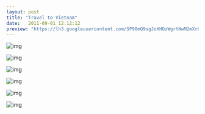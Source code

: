 ```yaml
---
layout: post
title: "Travel to Vietnam"
date:   2011-09-01 12:12:12
preview: "https://lh3.googleusercontent.com/SP98mQ9sgJoXHOzWgrtNwM2mXrHEZ_FYXis0wMh-olwEZzRZgiukMBc_aJNOVTGHu_8TqgeV3uZtrycTKQ4BHezeCE3qtCvPnNaExx91fkfvj6_1wXt-4KSHAMY0A11iQuEaw8YKGY3F2g_9gUHDy8HASfqpKtUoJj_hOxy4whawsy8JXBnjc4awKL9_IpdIi2T1jTC5oL61oeqbRI49_yOI-qnBGsb8l-bm0TjHP64GcYbaWmkz_skiW6zvXrQJp2hgAHGlpB1offY8l4QB8yCREwA8x4EQpnvsfzHrf2px8FZra-WiGM6QXRFSp-GId9N7o2GnKfDLlotHcMhXwrzzvyaorKEW8kAMSXNqTO7tRNp9zJi5b75PROXt2y87rpzIhzckzV59WYnYbc8s_FsA3q50ngg4iwvysJRnQbiRlEWWSsdXQLPNcKLHKJmKdvUJiSk_I6dLEh2G3Drm89vK1TdWeNJECa5vdOqtn9Np07qVxH6FOQySZEQC3MyQHTUXjHw_VLXiR74cfdFSVFuPM5voenGjaE_-Nz3NIFnM4ALCWnN5mhKH0Ko6HdYjHXzu4YToC0btMlNB7G_aAWGCAbzcs66mBsMSZ8PkSt0p7G9DzO4yWyrDRWnLtRZ5_kysfrWAvZ5rxB-iKu37n8Fx=w2406-h1604-no"
---
```


![img](https://lh3.googleusercontent.com/SP98mQ9sgJoXHOzWgrtNwM2mXrHEZ_FYXis0wMh-olwEZzRZgiukMBc_aJNOVTGHu_8TqgeV3uZtrycTKQ4BHezeCE3qtCvPnNaExx91fkfvj6_1wXt-4KSHAMY0A11iQuEaw8YKGY3F2g_9gUHDy8HASfqpKtUoJj_hOxy4whawsy8JXBnjc4awKL9_IpdIi2T1jTC5oL61oeqbRI49_yOI-qnBGsb8l-bm0TjHP64GcYbaWmkz_skiW6zvXrQJp2hgAHGlpB1offY8l4QB8yCREwA8x4EQpnvsfzHrf2px8FZra-WiGM6QXRFSp-GId9N7o2GnKfDLlotHcMhXwrzzvyaorKEW8kAMSXNqTO7tRNp9zJi5b75PROXt2y87rpzIhzckzV59WYnYbc8s_FsA3q50ngg4iwvysJRnQbiRlEWWSsdXQLPNcKLHKJmKdvUJiSk_I6dLEh2G3Drm89vK1TdWeNJECa5vdOqtn9Np07qVxH6FOQySZEQC3MyQHTUXjHw_VLXiR74cfdFSVFuPM5voenGjaE_-Nz3NIFnM4ALCWnN5mhKH0Ko6HdYjHXzu4YToC0btMlNB7G_aAWGCAbzcs66mBsMSZ8PkSt0p7G9DzO4yWyrDRWnLtRZ5_kysfrWAvZ5rxB-iKu37n8Fx=w2406-h1604-no)

![img](https://lh3.googleusercontent.com/IU1L6JtSwWeXfCtwl4WKkyz7aKRNMD35J1QiCkJ7sr289LS6tEpCZvjj2rX2haTv9npiNEjD98sOUmLuEXnJqT1ZKzxdAZOwu6oic12rVdcPAtnTimvqmFD0AzqO_82Hg1pzt2KqRywFl0o1jTzF2bwIqa7MpwPwRMncgRFc-CitcVwAOcyGYrkvwMC-Jy8BQeq8mOVAE-Zyc3G7mIq-eaWERg2MJzQ1Xw_g_2BKC_bc_CSoxLBbzDhETjyEi1vp1EgRJgTGklHT4YPkahDH8isCMrn0lufxXuo8smiMC8R3DvAXxiBAgw9eX0tZcOG4c_gkt2Nj2Ww4PH_rfjyz0YEpSd5XW04_MZmkxv68FljloPHFZvE9taaSq7WgIW5Hdrw60Ec7TM9uf9l_qmu8G7r4eWmigHYiSppFSj-7YNSpCYMis6q-8_U7NbdChuvfPuqkWMC-kn5LTb2riZ8nn3Dz-Xn_86atQ7mMslwAq8XQixb5cxknZC_IJnjFLy8rE6sfT-OikeTcJxt0d3-qoVzzgYHMwJsGM0Re_C9fzqxcMgXKP8Oee6TzNsHQ6LGx1t6SVf4SDcBIj7VigMNXL6al3TxPgxV_5ThrtWoEjKPCQt2ipdM_wU4a9dUQvb3IvEBisDc9-xFoZQC8j4t7kL31=w2406-h1604-no)

![img](https://lh3.googleusercontent.com/KuRlIztKG23CPNhlA5NPNsjj4RpXcbMVHdRQIqP0xpnVDUWojd2LfFMr8ccers121bLMoPVfYppYbg9tZWQoRDzj4Rb7pDXq2UkvMNOOTp23ecF4p8sZkcEsrRk19UzX0sMmVaSRdXtVgkRTKLM41Ozah6zTqZyTg2Wyau77lbXNmxED1JDmHtZMlh5O-FxfOPbJV6Wu8r5uQs4fUZeWy6P-SJNIVO7rtkWrVN9pjS8LShdmxjSCgiMtJVmYaW8dsvW-FpQkT9CkF9TIrhiDNb3oGq__ptBb1BO1oyRC7_R2V50qg07L9GAmvl7FGtgmdBog23VRhQ1spG3_MG3mRbloLxl62AIbFdo6-kX4b07FFk8e4WePOOhvzfQUDNypJ_moW5awBtASghRWuF13IIumgfkKIXzy9T1ACXFdd2Ik4Q-aRehyUcsnWONJMf0YjjfQnCGsPXgLdZQHF1j-EZN-VbZlDtflXs6LddA5WByJGYAcKQime77e-AIRe8RFOR6wj9KqDD0orA9v5xbpDQ8AOLUvIynRCrJluBUb_y80qSKiHttdyFth9pTc7Vcm817hNGXWvQu2KcsW15zjouEFv0Qj3uiUjeFrMPTcU9rJ3y6e0KXkeyWudBiZ2CAVHzYn1MAAHzwOD1AQeOG5JB7B=w2406-h1604-no)

![img](https://lh3.googleusercontent.com/LKMuvR2oxXL33Ms7lndo6_Oeilb6SOCOOx7ZiISplYPSTBHAOnrLax-IMup5xJdD5b4SPA8j27YidVzXPJsPuhbWtDKOriOZRZO_IioYimC-j7kFHqwyQsXbeL0PdQMKa7awAeerCx7-7b2tZf4fR533tEEX3XBerxhmwWzUFHct8-cR7Qn-uGZDBvlrKEQv2pRd7M-9yI8r3wXGuufEyc7pVX4m1fW57kEIe8lhyLd7-Jdbejyg4JXGSFz7xiP-9qFhUSgO6fsz4DScQLGGkL9hzd4Lu8XvRCepMJhKdtWXjNPDjNx2peVqbQAYd9or9nMPLuEZg7_ja2Y6Sa4xBOuxWETov7o5IwVvNM15qhfi8tspOe1W__TurcP7gJvFqrZ1ZmeocZGDt-w2jrm79CICON7EDTkGDgLg7_lnfv-WVIpXrtszGp7NlSyBxAUZImsTy8TzXJb6xWYWR33BlJh5ZgCVLOlP8ea6tG6_kUGnkm1kLnzPQ1L2ABPsh-eD7Cc8gOx2Zig32aqGeufaOPDId5eI5FLnjUyNmrlAkNTVF6OnIzzVhZsZgKrBLIW4Lpf84FaluIje1FCbxvGKd0M_cyRvOI5qbVvHYuD9WNY5Ii0RcsW3MMPyGajpjLfiyTJ3WqX08QdZ9_uCUatad_cW=w2406-h1604-no)

![img](https://lh3.googleusercontent.com/LejNr9AyboP4bdnf1tg7ePp0U858G-cZrqV6MAlPVtM2YIhjUIJhyqQBEPRwazNMNwQAOaqD6qeQSB3qrbum4ANN7ykfDaJY87XLHrUPrfX7ywqCY__sbWVMUN4wFEg9MBTYseM1NwY-RZqvnIcdZRMXOD3T4hkTCk3Mkn2lbSx_ph5ckJ4_fK93aTx5brgD04SZOW6Q6h6Fv10zA5TD-dUt5CEgYGlLU7W2WyEvsOZ_-QtZeBL19gh2AGWl7HsFj5CKPDcEVlz_v1o9fASAAAjFQywL-lVSyRNbTuv1mGzTkBv2Bko5sOWjB6A917Y9rGuCjjZztilKcsXu1AAKa99udAEJewpZ84aiqKRuwntUQ6ClfSVNt32TbyeLzKItP8bmEvsYBl-Odhi2ybkvvxrpPAlMEEVtxVL5bWGQK7NUcRGFGe4PEwDo14xHzPOHx9XLmGNFIwU57fd0VMZc3df2OpWBoi7-XGAw4omOHffwgk-x0bUUJpupQd5gfgB7_oEh7-Z4ojTD-xSWFpQMB_Ifo_aWvDIu1CEpMdH6Rr_K_yksKeMFyHNn1NtDW2eQ3UvbWXu0_yzDxcxWfBzoV-KtUE3x7Q5xZIsmZiWjqBGU8k0otbKQqCqTOjmTc3GU7Rz85lkpUG24jv_68FDxh-qC=w2406-h1354-no)

![img](https://lh3.googleusercontent.com/hwIQMkuLSwKu7lC3g9MlkHaMVbn2o1OUqmRbkCJ9Iwcnq5CnuMEOly8l5b53OLXR56-QBclixSY006vGBbPP8MJoVDIW_Z_nvJ-vH5RsbFPtCclAOPsNMQvKX4kHGkPgre_JGGyUiikORirBRoEZmY15XUFN7om2J7X0_RCFmqg6Ba1f91Z3toQAFvrmOqJWTsyWVrgOUFG-HlWv9iHkfvC6cJK5agquZtRlYerZg6xgXOMf2KJ7UNzodtOcEwcddAkkrnNaY8BVEI0xdJyT3Gb_i5U3ab0DX7c8gX0K2W8evlXrR2q5lNBguivaFkwHMsUtXsKOb0nmxLKV3yfTUyxklKgiFN-oMaqhNbyY-r_S0SDATGKFtHEUYwtHQdxi8m8v6vBkhYD1RyU23wICK6txQwV0dllGdcXSFCYmu0sV1sJOrFY3c7SDGNv_TrT2Oyk7UmZdsCYx2m-lNDOYkSNsyZO9_GnF7W7dRyJHa4ctnccJoxdQ8spI3Y_zjD0iScyMF4B8Av07hfLz2tTVJYxl1fk-xpQ9XhxtrnBLJDIhusxf1gmY07O_5LTtTLubtKsEJ4wgxQvhAuHanH0M0QBksd1zh2MhlBHw-Lx-44GIVuh4mVEhwLIO9rsdiCkeVkYwgqw338ROu7IT4foVqWxO=w2406-h1612-no)
